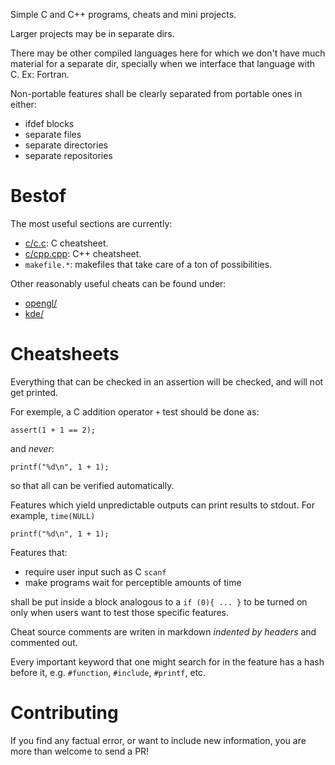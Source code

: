 Simple C and C++ programs, cheats and mini projects.

Larger projects may be in separate dirs.

There may be other compiled languages here for which we don't have much material for a separate dir, specially when we interface that language with C. Ex: Fortran.

Non-portable features shall be clearly separated from portable ones in either:

- ifdef blocks
- separate files
- separate directories
- separate repositories

# Bestof

The most useful sections are currently:

- [c/c.c](c/c.c): C cheatsheet.
- [c/cpp.cpp](c/cpp.cpp): C++ cheatsheet.
- `makefile.*`: makefiles that take care of a ton of possibilities.

Other reasonably useful cheats can be found under:

- [opengl/](opengl/)
- [kde/](kde/)

# Cheatsheets

Everything that can be checked in an assertion will be checked, and will not get printed.

For exemple, a C addition operator `+` test should be done as:

    assert(1 + 1 == 2);

and *never*:

    printf("%d\n", 1 + 1);

so that all can be verified automatically.

Features which yield unpredictable outputs can print results to stdout. For example, `time(NULL)`

    printf("%d\n", 1 + 1);

Features that:

- require user input such as C `scanf`
- make programs wait for perceptible amounts of time

shall be put inside a block analogous to a `if (0){ ... }` to be turned on only when users want to test those specific features.

Cheat source comments are writen in markdown *indented by headers* and commented out.

Every important keyword that one might search for in the feature has a hash before it, e.g. `#function`, `#include`, `#printf`, etc.

# Contributing

If you find any factual error, or want to include new information, you are more than welcome to send a PR!
